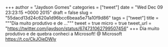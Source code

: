 
+++
author = "Jaydson Gomes"
categories = ["tweet"]
date = "Wed Dec 09 23:23:15 +0000 2015"
draft = false
slug = "55dacd13d24c620a1d96bcc6beaa5e71a10f9d86"
tags = ["tweet"]
title = """Dia muito produtivo e de ..."""
tweet = true
micro = true
tweet_url = "https://twitter.com/jaydson/status/674731062799507456"
+++
Dia muito produtivo e de quebra conheci a Microsoft! @ Microsoft https://t.co/CkJOieDWly
